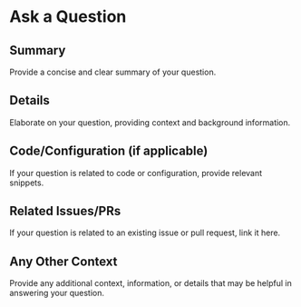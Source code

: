 # Ask a Question

## Summary

Provide a concise and clear summary of your question.

## Details

Elaborate on your question, providing context and background information.

## Code/Configuration (if applicable)

If your question is related to code or configuration, provide relevant snippets.

## Related Issues/PRs

If your question is related to an existing issue or pull request, link it here.

## Any Other Context

Provide any additional context, information, or details that may be helpful in answering your question.
